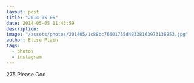 ```yaml
---
layout: post
title: "2014-05-05"
date: 2014-05-05 11:43:59
description: 
image: "/assets/photos/201405/1c88bc76601755d49338163973138953.jpg"
author: Elise Plain
tags: 
  - photos
  - instagram
---
```


275 Please God
<p></p>

